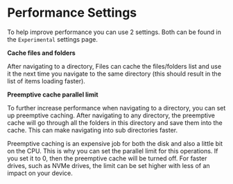 # Performance Settings


To help improve performance you can use 2 settings. Both can be found in the `Experimental` settings page.


**Cache files and folders**

After navigating to a directory, Files can cache the files/folders list and use it the next time you navigate to the same directory (this should result in the list of items loading faster).


**Preemptive cache parallel limit**

To further increase performance when navigating to a directory, you can set up preemptive caching. After navigating to any directory, the preemptive cache will go through all the folders in this directory and save them into the cache. This can make navigating into sub directories faster.

Preemptive caching is an expensive job for both the disk and also a little bit on the CPU. This is why you can set the parallel limit for this operations. If you set it to 0, then the preemptive cache will be turned off. For faster drives, such as NVMe drives, the limit can be set higher with less of an impact on your device.
